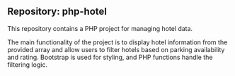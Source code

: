 ## Repository: php-hotel

This repository contains a PHP project for managing hotel data.


The main functionality of the project is to display hotel information from the provided array and allow users to filter hotels based on parking availability and rating. Bootstrap is used for styling, and PHP functions handle the filtering logic.
